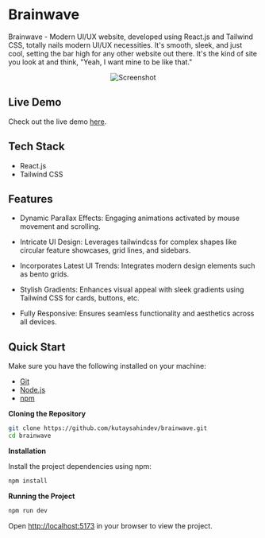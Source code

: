 # Brainwave
Brainwave - Modern UI/UX website, developed using React.js and Tailwind CSS, totally nails modern UI/UX necessities. It's smooth, sleek, and just cool, setting the bar high for any other website out there. It's the kind of site you look at and think, "Yeah, I want mine to be like that."

<p align="center">
  <img src="https://github.com/kutaysahindev/brainwave/assets/79334889/4839b49a-b7c4-45ce-8c9d-adb679bc07b8" alt="Screenshot">
</p>

## Live Demo
Check out the live demo [here](https://brainwave-plum.vercel.app/).


## Tech Stack
- React.js
- Tailwind CSS

## Features

- Dynamic Parallax Effects: Engaging animations activated by mouse movement and scrolling.

- Intricate UI Design: Leverages tailwindcss for complex shapes like circular feature showcases, grid lines, and sidebars.

- Incorporates Latest UI Trends: Integrates modern design elements such as bento grids.

- Stylish Gradients: Enhances visual appeal with sleek gradients using Tailwind CSS for cards, buttons, etc.

- Fully Responsive: Ensures seamless functionality and aesthetics across all devices.

## Quick Start 

Make sure you have the following installed on your machine:

- [Git](https://git-scm.com/)
- [Node.js](https://nodejs.org/en)
- [npm](https://www.npmjs.com/)

**Cloning the Repository**

```bash
git clone https://github.com/kutaysahindev/brainwave.git
cd brainwave
```

**Installation**

Install the project dependencies using npm:

```bash
npm install
```

**Running the Project**

```bash
npm run dev
```

Open [http://localhost:5173](http://localhost:5173) in your browser to view the project.
